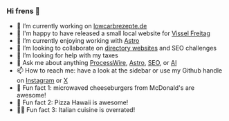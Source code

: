 ### Hi frens 👋

- 🔭 I’m currently working on [lowcarbrezepte.de](https://www.lowcarbrezepte.de/)
- 🎉 I'm happy to have released a small local website for [Vissel Freitag](https://www.vissel-freitag.de/)
- 🌱 I’m currently enjoying working with [Astro](https://astro.build/)
- 👯 I’m looking to collaborate on [directory websites](https://www.restaurants-neumuenster.de/) and SEO challenges
- 🤔 I’m looking for help with my taxes
- 💬 Ask me about anything [ProcessWire](https://webmanufaktur.net/), [Astro](https://aapr.de/), [SEO](https://www.muskaat.de/), or [AI](https://faux.agency/)
- 📫 How to reach me: have a look at the sidebar or use my Github handle on [Instagram](https://instagram.com/acabelt) or [X](https://x.com/acabelt)
- 🍔 Fun fact 1: microwaved cheeseburgers from McDonald's are awesome!
- 🍕 Fun fact 2: Pizza Hawaii is awesome!
- 🤌🏼 Fun fact 3: Italian cuisine is overrated!
